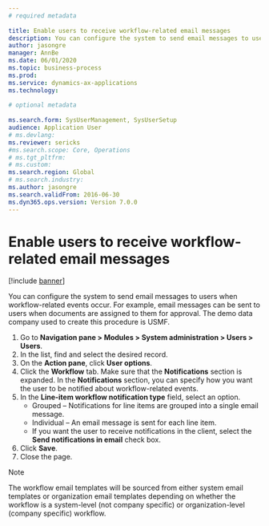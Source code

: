 ```yaml
--- 
# required metadata 
 
title: Enable users to receive workflow-related email messages
description: You can configure the system to send email messages to users when workflow-related events occur. 
author: jasongre
manager: AnnBe 
ms.date: 06/01/2020
ms.topic: business-process 
ms.prod:  
ms.service: dynamics-ax-applications 
ms.technology:  
 
# optional metadata 
 
ms.search.form: SysUserManagement, SysUserSetup   
audience: Application User 
# ms.devlang:  
ms.reviewer: sericks
#ms.search.scope: Core, Operations 
# ms.tgt_pltfrm:  
# ms.custom:  
ms.search.region: Global
# ms.search.industry: 
ms.author: jasongre
ms.search.validFrom: 2016-06-30 
ms.dyn365.ops.version: Version 7.0.0 
---
```

# Enable users to receive workflow-related email messages

[!include [banner](../../includes/banner.md)]

You can configure the system to send email messages to users when workflow-related events occur. For example, email messages can be sent to users when documents are assigned to them for approval. The demo data company used to create this procedure is USMF.

1. Go to **Navigation pane > Modules > System administration > Users > Users**.
2. In the list, find and select the desired record.
3. On the **Action pane**, click **User options**.
4. Click the **Workflow** tab. Make sure that the **Notifications** section is expanded. In the **Notifications** section, you can specify how you want the user to be notified about workflow-related events.  
5. In the **Line-item workflow notification type** field, select an option.
    - Grouped – Notifications for line items are grouped into a single email message.
    - Individual – An email message is sent for each line item.  
    - If you want the user to receive notifications in the client, select the **Send notifications in email** check box.  
6. Click **Save**.
7. Close the page.

> [!NOTE]
> The workflow email templates will be sourced from either system email templates or organization email templates depending on whether the workflow is a system-level (not company specific) or organization-level (company specific) workflow.

